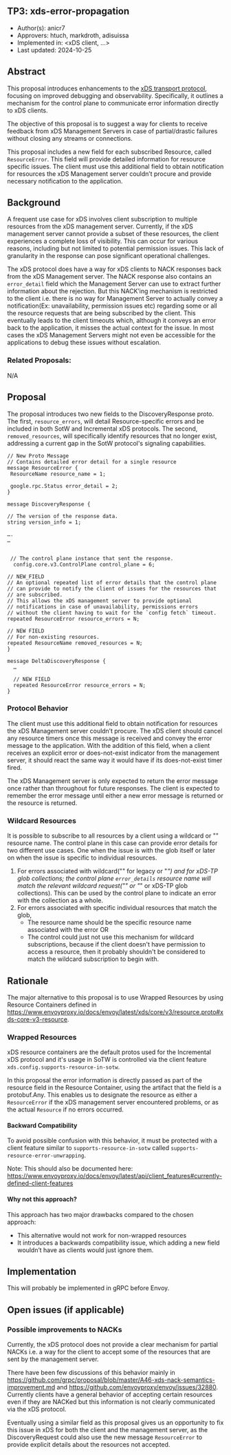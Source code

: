 TP3: xds-error-propagation
----
* Author(s): anicr7
* Approvers: htuch, markdroth, adisuissa
* Implemented in: <xDS client, ...>
* Last updated: 2024-10-25

## Abstract

This proposal introduces enhancements to the [xDS transport protocol](https://www.envoyproxy.io/docs/envoy/latest/api-docs/xds_protocol), focusing on improved debugging and observability. Specifically, it outlines a mechanism for the control plane to communicate error information directly to xDS clients.

The objective of this proposal is to suggest a way for clients to receive feedback from xDS Management Servers in case of partial/drastic failures without closing any streams or connections.

This proposal includes a new field for each subscribed Resource, called `ResourceError`. This field will provide detailed information for resource specific issues. The client must use this additional field to obtain notification for resources the xDS Management server couldn’t procure and provide necessary notification to the application. 

## Background

A frequent use case for xDS involves client subscription to multiple resources from the xDS management server. Currently, if the xDS management server cannot provide a subset of these resources, the client experiences a complete loss of visibility. This can occur for various reasons, including but not limited to potential permission issues. This lack of granularity in the response can pose significant operational challenges. 

The xDS protocol does have a way for xDS clients to NACK responses back from the xDS Management server. The NACK response also contains an `error_detail` field which the Management Server can use to extract further information about the rejection. But this NACK’ing mechanism is restricted to the client i.e. there is no way for Management Server to actually convey a notification(Ex: unavailability, permission issues etc) regarding some or all the resource requests that are being subscribed by the client. This eventually leads to the client timeouts which, although it conveys an error back to the application, it misses the actual context for the issue. In most cases the xDS Management Servers might not even be accessible for the applications to debug these issues without escalation. 

### Related Proposals:

N/A

## Proposal

The proposal introduces two new fields to the DiscoveryResponse proto. The first, `resource_errors`, will detail Resource-specific errors and be included in both SotW and Incremental xDS protocols. The second, `removed_resources`, will specifically identify resources that no longer exist, addressing a current gap in the SotW protocol's signaling capabilities. 

```textproto
// New Proto Message
// Contains detailed error detail for a single resource
message ResourceError {
 ResourceName resource_name = 1;

 google.rpc.Status error_detail = 2;
}

message DiscoveryResponse {

// The version of the response data.
string version_info = 1;

….
…


 // The control plane instance that sent the response.
  config.core.v3.ControlPlane control_plane = 6;

// NEW_FIELD
// An optional repeated list of error details that the control plane 
// can provide to notify the client of issues for the resources that 
// are subscribed.
// This allows the xDS management server to provide optional 
// notifications in case of unavailability, permissions errors 
// without the client having to wait for the `config fetch` timeout.
repeated ResourceError resource_errors = N;

// NEW FIELD
// For non-existing resources.
repeated ResourceName removed_resources = N;
}

message DeltaDiscoveryResponse {
  …

  // NEW FIELD
  repeated ResourceError resource_errors = N;
}
```

### Protocol Behavior
The client must use this additional field to obtain notification for resources the xDS Management server couldn’t procure. The xDS client should cancel any resource timers once this message is received and convey the error message to the application. With the addition of this field, when a client receives an explicit error or does-not-exist indicator from the management server, it should react the same way it would have if its does-not-exist timer fired. 

The xDS Management server is only expected to return the error message once rather than throughout for future responses. The client is expected to remember the error message until either a new error message is returned or the resource is returned. 

### Wildcard Resources

It is possible to subscribe to all resources by a client using a wildcard or "" resource name. The control plane in this case can provide error details for two different use cases. One when the issue is with the glob itself or later on when the issue is specific to individual resources. 

1. For errors associated with wildcard("" for legacy or "*") and for xDS-TP glob collections; the control plane `error_details` resource name will match the relevant wildcard request("" or "*" or xDS-TP glob collections). This can be used by the control plane to indicate an error with the collection as a whole.
2. For errors associated with specific individual resources that match the glob,
    * The resource name should be the specific resource name associated with the error  OR
    * The control could just not use this mechanism for wildcard subscriptions, because if the client doesn't have permission to access a resource, then it probably shouldn't be considered to match the wildcard subscription to begin with.

## Rationale

The major alternative to this proposal is to use Wrapped Resources by using Resource Containers defined in https://www.envoyproxy.io/docs/envoy/latest/xds/core/v3/resource.proto#xds-core-v3-resource. 

### Wrapped Resources

 xDS resource containers are the default protos used for the Incremental xDS protocol and it's usage in SoTW is controlled via the client feature `xds.config.supports-resource-in-sotw`. 

In this proposal the error information is directly passed as part of the resource field in the Resource Container, using the artifact that the field is a protobuf.Any. This enables us to designate the resource as either a `ResourceError` if the xDS management server encountered problems, or as the actual `Resource` if no errors occurred. 

#### Backward Compatibility

To avoid possible confusion with this behavior, it must be protected with a client feature similar to `supports-resource-in-sotw` called `supports-resource-error-unwrapping`. 

Note: This should also be documented here: https://www.envoyproxy.io/docs/envoy/latest/api/client_features#currently-defined-client-features

#### Why not this approach?

This approach has two major drawbacks compared to the chosen approach:

* This alternative would not work for non-wrapped resources
* It introduces a backwards compatibility issue, which adding a new field wouldn’t have as clients would just ignore them. 

## Implementation

This will probably be implemented in gRPC before Envoy.

## Open issues (if applicable)

### Possible improvements to NACKs

Currently, the xDS protocol does not provide a clear mechanism for partial NACKs i.e. a way for the client to accept some of the resources that are sent by the management server.

There have been few discussions of this behavior mainly in https://github.com/grpc/proposal/blob/master/A46-xds-nack-semantics-improvement.md and https://github.com/envoyproxy/envoy/issues/32880. Currently clients have a general behavior of accepting certain resources even if they are NACKed but this information is not clearly communicated via the xDS protocol.

Eventually using a similar field as this proposal gives us an opportunity to fix this issue in xDS for both the client and the management server, as the DiscoveryRequest could also use the new message `ResourceError` to provide explicit details about the resources not accepted. 
